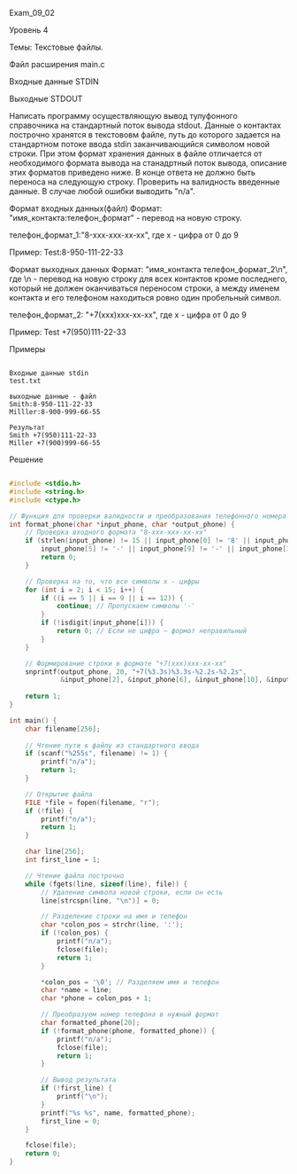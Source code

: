 Exam_09_02

Уровень 4

Темы: Текстовые файлы.

Файл расширения main.c

Входные данные STDIN

Выходные STDOUT

Написать программу осуществляющую вывод тулуфонного справочника на стандартный поток вывода stdout. Данные о контактах построчно хранятся в текстововм файле, путь до которого задается на стандартном потоке ввода stdin заканчивающийся символом новой строки. При этом формат хранения данных в файле отличается от необходимого формата вывода на станадртный поток вывода, описание этих форматов приведено ниже. В конце ответа не должно быть переноса на следующую строку. Проверить на валидность введенные данные. В случае любой ошибки выводить "n/a".

Формат входных данных(файл)
Формат: "имя_контакта:телефон_формат" - перевод на новую строку.

телефон_формат_1:"8-xxx-xxx-xx-xx", где x - цифра от 0 до 9

Пример: Test:8-950-111-22-33

Формат выходных данных
Формат: "имя_контакта телефон_формат_2\n", где \n - перевод на новую строку для всех контактов кроме последнего, который не должен оканчиваться переносом строки, а между именем контакта и его телефоном находиться ровно один пробельный символ.

телефон_формат_2: "+7(xxx)xxx-xx-xx", где x - цифра от 0 до 9

Пример: Test +7(950)111-22-33

Примеры
```

Входные данные stdin
test.txt

выходные данные - файл
Smith:8-950-111-22-33
Milller:8-900-999-66-55

Результат
Smith +7(950)111-22-33
Miller +7(900)999-66-55

```

Решение

```C

#include <stdio.h>
#include <string.h>
#include <ctype.h>

// Функция для проверки валидности и преобразования телефонного номера
int format_phone(char *input_phone, char *output_phone) {
    // Проверка входного формата "8-xxx-xxx-xx-xx"
    if (strlen(input_phone) != 15 || input_phone[0] != '8' || input_phone[1] != '-' ||
        input_phone[5] != '-' || input_phone[9] != '-' || input_phone[12] != '-') {
        return 0;
    }

    // Проверка на то, что все символы x - цифры
    for (int i = 2; i < 15; i++) {
        if ((i == 5 || i == 9 || i == 12)) {
            continue; // Пропускаем символы '-'
        }
        if (!isdigit(input_phone[i])) {
            return 0; // Если не цифра — формат неправильный
        }
    }

    // Формирование строки в формате "+7(xxx)xxx-xx-xx"
    snprintf(output_phone, 20, "+7(%3.3s)%3.3s-%2.2s-%2.2s",
             &input_phone[2], &input_phone[6], &input_phone[10], &input_phone[13]);
    
    return 1;
}

int main() {
    char filename[256];
    
    // Чтение пути к файлу из стандартного ввода
    if (scanf("%255s", filename) != 1) {
        printf("n/a");
        return 1;
    }

    // Открытие файла
    FILE *file = fopen(filename, "r");
    if (!file) {
        printf("n/a");
        return 1;
    }

    char line[256];
    int first_line = 1;

    // Чтение файла построчно
    while (fgets(line, sizeof(line), file)) {
        // Удаление символа новой строки, если он есть
        line[strcspn(line, "\n")] = 0;

        // Разделение строки на имя и телефон
        char *colon_pos = strchr(line, ':');
        if (!colon_pos) {
            printf("n/a");
            fclose(file);
            return 1;
        }

        *colon_pos = '\0'; // Разделяем имя и телефон
        char *name = line;
        char *phone = colon_pos + 1;

        // Преобразуем номер телефона в нужный формат
        char formatted_phone[20];
        if (!format_phone(phone, formatted_phone)) {
            printf("n/a");
            fclose(file);
            return 1;
        }

        // Вывод результата
        if (!first_line) {
            printf("\n");
        }
        printf("%s %s", name, formatted_phone);
        first_line = 0;
    }

    fclose(file);
    return 0;
}


```

